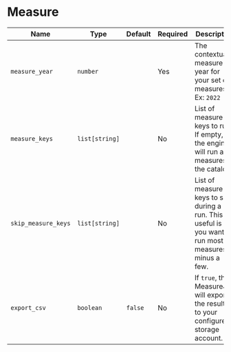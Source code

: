 # Measure

| Name | Type | Default | Required | Description |
| --- | --- | --- | --- | --- |
| `measure_year` | `number` |  | Yes | The contextual measure year for your set of measures. Ex: `2022` |
| `measure_keys` | `list[string]` |  | No | List of measure keys to run. If empty, the engine will run all measures in the catalog. |
| `skip_measure_keys` | `list[string]` |  | No | List of measure keys to skip during a run.  This is useful is you want to run most measures minus a few. |
| `export_csv` | `boolean` | `false` | No | If `true`, the MeasureJob will export the results to your configured storage account.  |